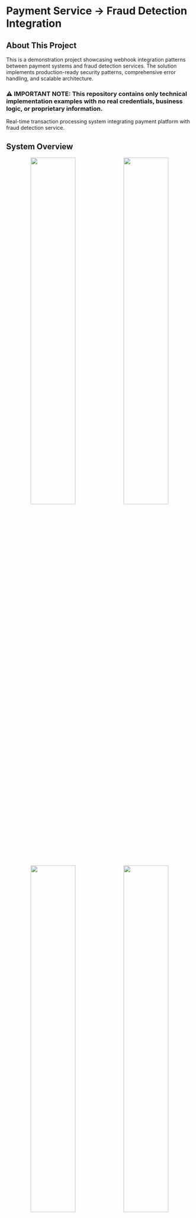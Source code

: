 # Payment Service → Fraud Detection Integration

## About This Project

This is a demonstration project showcasing webhook integration patterns between payment systems and fraud detection services. The solution implements production-ready security patterns, comprehensive error handling, and scalable architecture.

### ⚠️ **IMPORTANT NOTE:** This repository contains only technical implementation examples with no real credentials, business logic, or proprietary information.

Real-time transaction processing system integrating payment platform with fraud detection service.

## System Overview

<div align="center">
  <img src="screenshots/image_1.png" width="49%" />
  <img src="screenshots/image_2.png" width="49%" />
  <img src="screenshots/image_3.png" width="49%" />
  <img src="screenshots/image_4.png" width="49%" />
</div>

## Architecture

```
Payment Service → Webhook → Express.js → Fraud Detection API
                  (HMAC)    (enrichment)     (analysis)
```

### System Components

**Controllers:**

- **WebhookController**: Handles HTTP requests from Payment Service

**Services:**

- **WebhookService**: Main business logic for transaction processing
- **PaymentService**: OAuth authorization and API interaction
- **FraudService**: Session authentication and data submission

**Middleware:**

- **validateWebhook**: HMAC-SHA256 signature verification
- **validatePayJson**: JSON payload structure validation
- **security**: CORS, Helmet, rate limiting, request size limit
- **errorHandler**: Global error handling and 404 responses

**Utilities:**

- **logger**: Winston-based logging with file rotation
- **TransactionLogger**: Specialized transaction logging

**Types:**

- **payment.types.ts**: TypeScript types for Payment Service API
- **fraud.types.ts**: TypeScript types for Fraud Detection API

## Environment Requirements

- Node.js 18+
- TypeScript 5.3+
- Express.js 4.18+
- Winston 3.11+ (logging)
- Axios 1.6+ (HTTP client)

## Installation

```bash
# Install dependencies
npm install

# Build project
npm run build

# Run in production
npm start

# Run in development mode
npm run dev

# Test webhook
npm run test:webhook
```

## Environment Variables

```env
PORT=3000
NODE_ENV=production

PAYMENT_API_URL=http://localhost:8080
PAYMENT_CLIENT_ID=your_client_id
PAYMENT_CLIENT_SECRET=your_client_secret
PAYMENT_WEBHOOK_SECRET=your_webhook_secret

FRAUD_API_URL=https://api.fraud-detection.com
FRAUD_USERNAME=your_username
FRAUD_PASSWORD=your_password
```

## API Endpoints

### POST /webhook

Main endpoint for receiving webhooks from Payment Service.

**Headers:**

- `Content-Type: application/json`
- `digest: sha1_hash_of_body`
- `signature: fr1=:hmac_signature:`
- `signature-input: fr1=("digest");created=timestamp`

**Response:**

- `200 OK` - Transaction processed successfully
- `401 Unauthorized` - Invalid signature or missing headers
- `400 Bad Request` - Invalid data structure
- `500 Internal Server Error` - Processing error

### GET /health

Service health check.

**Response:**

```json
{
  "status": "healthy",
  "timestamp": "2025-06-19T13:55:25.091Z",
  "version": "1.0.0"
}
```

## Security

### HMAC Signature Validation

All webhooks are verified using HMAC-SHA256 signatures:

1. SHA1 hash is calculated from request body
2. Signature string is created: `"digest": "hash"\n@signature-params: params`
3. Signature is verified using secret key

### Smart Rate Limiting

- **Limits**: 100 requests/minute for webhook endpoint
- **Skip logic**: Automatically skips requests with User-Agent containing "payment-service" or "webhook"
- **SlowDown**: After 50 requests adds 200ms delay (maximum 2 seconds)
- **Response**: Returns 429 with `retry-after` headers
- **Scope**: Applied only to `/webhook`, health endpoint without restrictions

### CORS Policy

Only requests from Payment Service domains are allowed:

- `http://localhost:3000`
- `http://localhost:8080`
- `http://localhost:4000`
- `http://localhost:5000`

**Settings:**

- **Methods**: `POST` only
- **Headers**: `Content-Type`, `Authorization`, `digest`, `signature`, `signature-input`
- **Credentials**: `false`
- **Logging**: Blocked requests are logged with `cors_blocked` event

### Security Headers

- Content Security Policy
- HSTS (31536000 seconds)
- X-Frame-Options
- X-Content-Type-Options
- Request Size Limit (1MB)

## Logging

System logs all important events:

- **logs/transactions.log** - Main transaction events (50MB x 30)
- **logs/error.log** - System errors (10MB x 10)
- **logs/combined.log** - All events (20MB x 15)

### Event Types

**Main events:**

- `webhook_received` - Webhook received from Payment Service
- `signature_validation` - HMAC signature verification
- `fraud_response` - Response from Fraud Detection API
- `processing_error` - Processing errors

**Validation and security:**

- `json_validation_failed` - JSON structure error
- `json_validation_warning` - Validation warnings
- `webhook_validation_failed` - Signature verification error
- `validation_errors` - Fraud Detection data validation errors
- `rate_limit_exceeded` - Rate limit exceeded
- `cors_blocked` - CORS blocked
- `request_too_large` - Request size exceeded

**System events:**

- `server_start` - Server startup
- `startup_error` - Startup error
- `global_error` - Global error
- `route_not_found` - Route not found
- `auth_error` - Authentication error
- `api_error` - API error
- `payment_oauth_error` - Payment Service OAuth error
- `session_token_expired` - Session token expired
- `transaction_stats` - Transaction statistics

## Monitoring

### Health Check

```bash
curl https://your-domain.com/health
```

### Application Logs

```bash
tail -f logs/transactions.log
tail -f logs/error.log
```

### Performance Metrics

- Request processing: ~50-100ms
- Throughput: up to 100 RPS
- Memory usage: ~50-100MB
- Trust proxy: 1 level (Railway compatible)

## Error Handling

### Graceful Shutdown

Server properly handles SIGTERM and SIGINT signals for graceful shutdown in production environment.

### Environment Validation

Required environment variables are automatically checked at startup:

- `PAYMENT_WEBHOOK_SECRET`
- `PAYMENT_CLIENT_ID`
- `PAYMENT_CLIENT_SECRET`
- `FRAUD_USERNAME`
- `FRAUD_PASSWORD`

If any variable is missing, server terminates with `startup_error`.

### Error Recovery

- Automatic `logs/` directory creation at startup
- All errors logged for further analysis
- Graceful error handling in middleware chain
- Complete error context preservation (headers, IP, stack trace)

## Troubleshooting

### Signature Issues

- Check `PAYMENT_WEBHOOK_SECRET` correctness
- Ensure `digest`, `signature`, `signature-input` headers are present
- Events: `webhook_validation_failed`, `signature_validation`

### JSON Validation Errors

- Check payload structure (required fields: `id`, `event`, `data`)
- Events: `json_validation_failed`, `json_validation_warning`

### Fraud Detection Authentication Errors

- Ensure `FRAUD_USERNAME` and `FRAUD_PASSWORD` are correct
- Events: `auth_error`, `session_token_expired`

### Rate Limiting Issues

- Check User-Agent headers (should contain "payment-service" or "webhook")
- Events: `rate_limit_exceeded`, `request_too_large`

### CORS Issues

- Verify requests come from allowed Payment Service domains
- Events: `cors_blocked`

### API Errors

- Fraud Detection API: events `api_error`, `validation_errors`
- Payment Service API: events `payment_oauth_error`, `payment_api_error`

## Production Deployment

### Railway

1. Create new project in Railway
2. Connect Git repository
3. Configure environment variables
4. Deployment will happen automatically

### Environment Variables

Ensure all variables are configured for production:

- `PAYMENT_API_URL` should point to your API server
- Use production credentials for all services
- Set `NODE_ENV=production`

### Webhook Configuration in Payment Service

- **URL**: `https://your-app.up.railway.app/webhook`
- **Events**: `PAYMENT.UPDATED`, `PAYMENT.CREATED`, `PAYMENT.STATUS_UPDATED`
- **Secret**: Use generated secret key

## Versioning

Version: 1.0.0 (Production Ready)

### Main Dependencies

**Runtime:**

- express: 4.18.2
- axios: 1.6.7
- winston: 3.11.0
- helmet: 7.1.0
- cors: 2.8.5
- express-rate-limit: 7.1.5
- express-slow-down: 2.0.1
- dotenv: 16.4.1

**Development:**

- typescript: 5.3.3
- nodemon: 3.0.3
- ts-node: 10.9.2
- @types/express: 4.17.21
- @types/cors: 2.8.17
- @types/node: 20.11.16

## Architectural Decisions

### Trust Proxy Configuration

```typescript
app.set("trust proxy", 1);
```

### Rate Limiting Strategy

**webhookRateLimit configuration:**

```typescript
windowMs: 1 * 60 * 1000,
max: 100,
skip: (req) => {
  const userAgent = req.get("User-Agent") || "";
  return userAgent.includes("payment-service") || userAgent.includes("webhook");
}
```

**webhookSlowDown configuration:**

```typescript
windowMs: 1 * 60 * 1000,
delayAfter: 50,
delayMs: () => 200,
maxDelayMs: 2000
```

This configuration ensures security without blocking legitimate webhooks from Payment Service.
